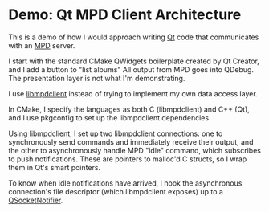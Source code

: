 # Demo: Qt MPD Client Architecture

This is a demo of how I would approach writing [Qt](https://www.qt.io/) code that communicates with an [MPD](https://www.musicpd.org/) server.

I start with the standard CMake QWidgets boilerplate created by Qt Creator, and I add a button to "list albums" All output from MPD goes into QDebug. The presentation layer is not what I'm demonstrating.

I use [libmpdclient](https://www.musicpd.org/libs/libmpdclient/) instead of trying to implement my own data access layer.

In CMake, I specify the languages as both C (libmpdclient) and C++ (Qt), and I use pkgconfig to set up the libmpdclient dependencies.

Using libmpdclient, I set up two libmpdclient connections: one to synchronously send commands and immediately receive their output, and the other to asynchronously handle MPD "idle" command, which subscribes to push notifications. These are pointers to malloc'd C structs, so I wrap them in Qt's smart pointers.

To know when idle notifications have arrived, I hook the asynchronous connection's file descriptor (which libmpdclient exposes) up to a [QSocketNotifier](https://doc.qt.io/qt-5/qsocketnotifier.html).

